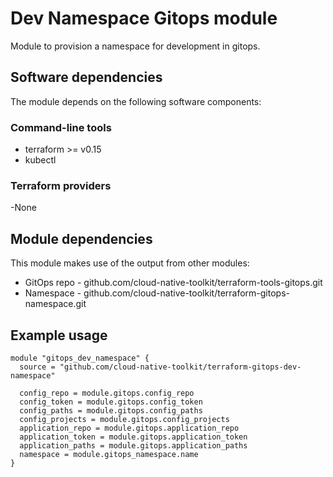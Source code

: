 # Dev Namespace Gitops module

Module to provision a namespace for development in gitops.

## Software dependencies

The module depends on the following software components:

### Command-line tools

- terraform >= v0.15
- kubectl

### Terraform providers

-None

## Module dependencies

This module makes use of the output from other modules:

- GitOps repo - github.com/cloud-native-toolkit/terraform-tools-gitops.git
- Namespace - github.com/cloud-native-toolkit/terraform-gitops-namespace.git

## Example usage

```hcl-terraform
module "gitops_dev_namespace" {
  source = "github.com/cloud-native-toolkit/terraform-gitops-dev-namespace"

  config_repo = module.gitops.config_repo
  config_token = module.gitops.config_token
  config_paths = module.gitops.config_paths
  config_projects = module.gitops.config_projects
  application_repo = module.gitops.application_repo
  application_token = module.gitops.application_token
  application_paths = module.gitops.application_paths
  namespace = module.gitops_namespace.name
}
```

